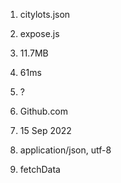 1. citylots.json
2. expose.js
3. 11.7MB
4. 61ms
5. ?

6. Github.com
7. 15 Sep 2022
8. application/json, utf-8
9.  fetchData